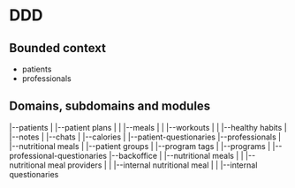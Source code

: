 # DDD
## Bounded context
- patients
- professionals

## Domains, subdomains and modules
|--patients
|  |--patient plans
|  |  |--meals
|  |  |--workouts
|  |  |--healthy habits
|  |--notes
|  |--chats
|  |--calories
|  |--patient-questionaries
|--professionals
|  |--nutritional meals
|  |--patient groups
|  |--program tags
|  |--programs
|  |--professional-questionaries
|--backoffice
|  |--nutritional meals
|  |  |--nutritional meal providers
|  |  |--internal nutritional meal
|  |  |--internal questionaries

